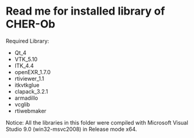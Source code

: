 Read me for installed library of CHER-Ob 
========================================

Required Library:
- Qt_4
- VTK_5.10
- ITK_4.4
- openEXR_1.7.0
- rtiviewer_1.1
- itkvtkglue
- clapack_3.2.1
- armadillo
- vcglib
- rtiwebmaker

Notice: All the libraries in this folder were compiled with Microsoft Visual Studio 9.0 (win32-msvc2008) in Release mode x64.
